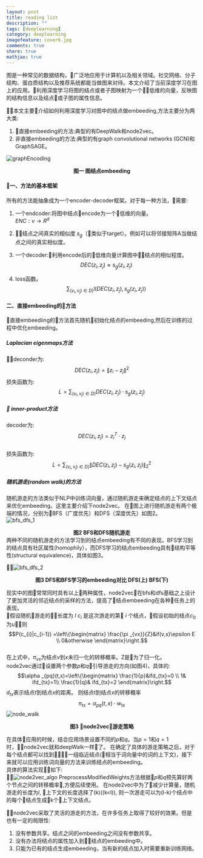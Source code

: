 ```yaml
---
layout: post
title: reading list
description: ""
tags: [deeplearning]
category: deeplearning
imagefeature: cover6.jpg
comments: true
share: true
mathjax: true
---
```


图是一种常见的数据结构，广泛地应用于计算机以及相关领域。社交网络、分子结构、蛋白质结构以及推荐系统都能当做图来对待。本文介绍了当前深度学习在图上的应用。利用深度学习将图的结点或者子图映射为一个低维的向量，反映图的结构信息以及结点或子图的属性信息。  

本文主要介绍如何利用深度学习对图中的结点做embeeding,方法主要分为两大类:  
1. 直接embeeding的方法:典型的有DeepWalk和node2vec。
2. 非直接embeeding的方法:典型的有graph convolutional networks (GCN)和GraphSAGE。

![graphEncoding](/images/graph/graph_survey_1.png)
**<center>图一 图结点embeeding</center>**  
#### 一、方法的基本框架
所有的方法能抽象成为一个encoder-decoder框架。对于每一种方法，需要:
1. 一个endcoder:将图中结点encode为一个低维的向量。  
 $ENC:\nu\rightarrow R^{d}$
2. 结点之间真实的相似度
  $s_{g}$（类似于target）。例如可以将邻接矩阵A当做结点之间的真实相似度。
3. 一个decoder:利用encode后的低维向量计算图中结点的相似程度。  
$$DEC\left ( z_{i},z_{j} \right )\approx s_{g}\left ( z_{i},z_{j}\right )$$

1. loss函数。  
 $$\sum_{(v_{i},v_{j})\in D)}l\left( DEC\left ( z_{i},z_{j} \right ), s_{g}\left ( z_{i},z_{j}\right )\right )$$
    
   
#### 二、直接embeeding的方法
直接embeediing的方法首先随机初始化结点的embeeding,然后在训练的过程中优化embeeding。
#####  Laplacian eigenmaps方法
deconder为:  
$$DEC\left ( z_{i},z_{j} \right )= \left \| z_{i}-z_{j} \right \|^{2}$$ 
损失函数为:  
$$L= \sum_{(v_{i},v_{j})\in D)} DEC\left ( z_{i},z_{j} \right )\cdot s_{g}\left ( z_{i},z_{j}\right )$$

#####  inner-product方法
decoder为:    
$$DEC\left ( z_{i},z_{j} \right )= z_{i}^{T}\cdot z_{j}$$  
损失函数为:  
$$L= \sum_{(v_{i},v_{j})\in D)} \left \|DEC\left ( z_{i},z_{j} \right )-s_{g}\left ( z_{i},z_{j}\right ) \right \|_{2}^{2}$$

##### 随机游走(random walk)的方法
随机游走的方法类似于NLP中训练词向量，通过随机游走来确定结点的上下文结点来优化embeeding。这里主要介绍下node2vec。
在图上进行随机游走有两个极端的情况，分别为BFS（广度优先）和DFS（深度优先）如图2。  
![bfs_dfs_1](/images/graph/bfs_dfs_1.png)
**<center>图2 BFS和DFS随机游走</center>**
两种不同的随机游走的方法学习到的结点embeeding有不同的表现。BFS学习到的结点具有社区属性(homophily），而DFS学习的结点embeeding具有结构平等性(structural equivalence)，具体如图3。

![bfs_dfs_2](/images/graph/bfs_dfs_2.png)
**<center>图3 DFS和BFS学习的embeeding对比 DFS(上) BFS(下)</center>**

现实中的图常常同时具有以上两种属性，node2vec在bfs和dfs基础之上设计了更加灵活的邻近结点的采样的方法，提高了结点embeeding在各种任务上的表现。  
假设随机游走的长度为 $l$ 
$c_{i}$
是这次游走的第
$i$
个结点，假设初始的结点$c_{0}$为$u$，则
$$P(c_{i}|c_{i-1}) =\left\{\begin{matrix}
 \frac{\pi _{vx}}{Z}&if(v,x)\epsilon E \\ 
 0&otherwise 
\end{matrix}\right.$$  
在上式中，$\pi_{vx}$为结点$v$到$x$未归一化的转移概率。Z是为了归一化。  
node2vec通过设置两个参数$p$和$q$引导游走的方向(如图4)，具体的:  
$$\alpha _{pq}(t,x)=\left\{\begin{matrix}
 \frac{1}{p}&ifd_{tx}=0 \\ 
 1& ifd_{tx}=1\\ 
 \frac{1}{q}& ifd_{tx}=2
\end{matrix}\right.$$ 
$d_{tx}$表示结点$t$到结点$x$的距离。
则结点t到结点x的转移概率
$$\pi_{tx}=\alpha_{pq}(t,x)\cdot w_{tx}$$
![node_walk](/images/graph/node2vec_1.png)
**<center>图3 node2vec游走策略</center>**

在具体应用的时候，结合应用场景设置不同的$p$和$q$。当$p=1$和$q=1$时，node2vec就和deepWalk一样了。
在确定了具体的游走策略之后，对于每个结点都可以找到一组临近结点(相当于词向量中的词的上下文)，接下来就可以应用训练词向量的方法来训练结点的embeeding。  
具体的算法实现如下:  
![node2vec_algo](/images/graph/node2vec_2.png)
PreprocessModifiedWeights方法根据$p$和$q$预先算好两个节点之间的转移概率,方便后续使用。
在node2vec中为了减少计算量，随机游走的长度为$l$, 上下文的长度选择了\(k\)(\(k<l\)), 则一次游走可以为\(l-k\)个结点中的每个结点生成k个上下文结点。

node2vec采取了灵活的游走的方法，在许多任务上取得了较好的效果。但是也有一定的局限性:
1. 没有参数共享。结点之间的embeeding之间没有参数共享。
2. 没有办法将结点的属性加入到结点的embeeding中。
3. 只能为已有的结点生成embeeding，当有新的结点加入时需要重新训练网络。


